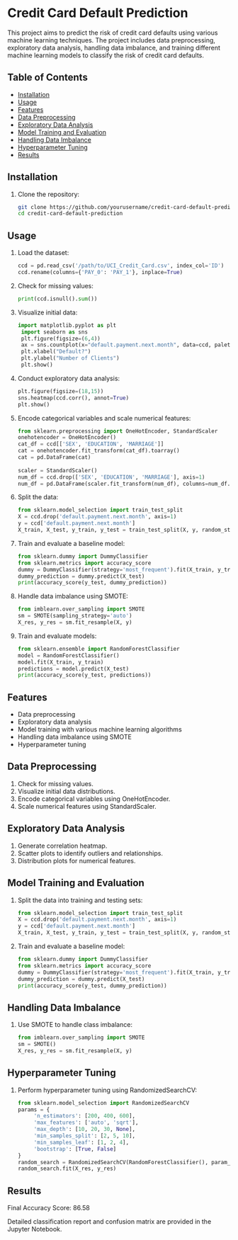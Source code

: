 # Credit Card Default Prediction

This project aims to predict the risk of credit card defaults using various machine learning techniques. The project includes data preprocessing, exploratory data analysis, handling data imbalance, and training different machine learning models to classify the risk of credit card defaults.

## Table of Contents

- [Installation](#installation)
- [Usage](#usage)
- [Features](#features)
- [Data Preprocessing](#data-preprocessing)
- [Exploratory Data Analysis](#exploratory-data-analysis)
- [Model Training and Evaluation](#model-training-and-evaluation)
- [Handling Data Imbalance](#handling-data-imbalance)
- [Hyperparameter Tuning](#hyperparameter-tuning)
- [Results](#results)

## Installation

1. Clone the repository:
   ```bash
   git clone https://github.com/yourusername/credit-card-default-prediction.git
   cd credit-card-default-prediction
## Usage

1. Load the dataset:
   ```python
   ccd = pd.read_csv('/path/to/UCI_Credit_Card.csv', index_col='ID')
   ccd.rename(columns={'PAY_0': 'PAY_1'}, inplace=True)
2. Check for missing values:
   ```python
   print(ccd.isnull().sum())
3. Visualize initial data:
   ```python
   import matplotlib.pyplot as plt
    import seaborn as sns
    plt.figure(figsize=(6,4))
    ax = sns.countplot(x="default.payment.next.month", data=ccd, palette="rocket")
    plt.xlabel("Default?")
    plt.ylabel("Number of Clients")
    plt.show()
4. Conduct exploratory data analysis:
   ```python
   plt.figure(figsize=(18,15))
   sns.heatmap(ccd.corr(), annot=True)
   plt.show()
5. Encode categorical variables and scale numerical features:
   ```python
   from sklearn.preprocessing import OneHotEncoder, StandardScaler
   onehotencoder = OneHotEncoder()
   cat_df = ccd[['SEX', 'EDUCATION', 'MARRIAGE']]
   cat = onehotencoder.fit_transform(cat_df).toarray()
   cat = pd.DataFrame(cat)
    
   scaler = StandardScaler()
   num_df = ccd.drop(['SEX', 'EDUCATION', 'MARRIAGE'], axis=1)
   num_df = pd.DataFrame(scaler.fit_transform(num_df), columns=num_df.columns)
6. Split the data:
   ```python
   from sklearn.model_selection import train_test_split
   X = ccd.drop('default.payment.next.month', axis=1)
   y = ccd['default.payment.next.month']
   X_train, X_test, y_train, y_test = train_test_split(X, y, random_state=42)
7. Train and evaluate a baseline model:
   ```python
   from sklearn.dummy import DummyClassifier
   from sklearn.metrics import accuracy_score
   dummy = DummyClassifier(strategy='most_frequent').fit(X_train, y_train)
   dummy_prediction = dummy.predict(X_test)
   print(accuracy_score(y_test, dummy_prediction))
8. Handle data imbalance using SMOTE:
   ```python
   from imblearn.over_sampling import SMOTE
   sm = SMOTE(sampling_strategy='auto')
   X_res, y_res = sm.fit_resample(X, y)
9. Train and evaluate models:
   ```python
   from sklearn.ensemble import RandomForestClassifier
   model = RandomForestClassifier()
   model.fit(X_train, y_train)
   predictions = model.predict(X_test)
   print(accuracy_score(y_test, predictions))

## Features

- Data preprocessing
- Exploratory data analysis
- Model training with various machine learning algorithms
- Handling data imbalance using SMOTE
- Hyperparameter tuning

## Data Preprocessing

1. Check for missing values.
2. Visualize initial data distributions.
3. Encode categorical variables using OneHotEncoder.
4. Scale numerical features using StandardScaler.

## Exploratory Data Analysis

1. Generate correlation heatmap.
2. Scatter plots to identify outliers and relationships.
3. Distribution plots for numerical features.

## Model Training and Evaluation

1. Split the data into training and testing sets:
   ```python
   from sklearn.model_selection import train_test_split
   X = ccd.drop('default.payment.next.month', axis=1)
   y = ccd['default.payment.next.month']
   X_train, X_test, y_train, y_test = train_test_split(X, y, random_state=42)
2. Train and evaluate a baseline model:
   ```python
   from sklearn.dummy import DummyClassifier
   from sklearn.metrics import accuracy_score
   dummy = DummyClassifier(strategy='most_frequent').fit(X_train, y_train)
   dummy_prediction = dummy.predict(X_test)
   print(accuracy_score(y_test, dummy_prediction))
   
## Handling Data Imbalance

1. Use SMOTE to handle class imbalance:
   ```python
   from imblearn.over_sampling import SMOTE
   sm = SMOTE()
   X_res, y_res = sm.fit_resample(X, y)
   
## Hyperparameter Tuning

1. Perform hyperparameter tuning using RandomizedSearchCV:
   ```python
   from sklearn.model_selection import RandomizedSearchCV
   params = {
        'n_estimators': [200, 400, 600],
        'max_features': ['auto', 'sqrt'],
        'max_depth': [10, 20, 30, None],
        'min_samples_split': [2, 5, 10],
        'min_samples_leaf': [1, 2, 4],
        'bootstrap': [True, False]
   }
   random_search = RandomizedSearchCV(RandomForestClassifier(), param_distributions=params, n_iter=10, scoring='roc_auc', n_jobs=-1, cv=5, verbose=3)
   random_search.fit(X_res, y_res)

## Results

Final Accuracy Score: 86.58

Detailed classification report and confusion matrix are provided in the Jupyter Notebook.







